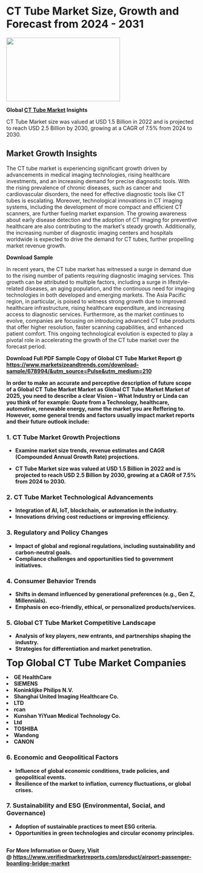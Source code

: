 <H1>CT Tube Market Size, Growth and Forecast from 2024 - 2031</H1><img class="aligncenter size-medium wp-image-584254" src="https://thirdeyenews.in/wp-content/uploads/2024/09/Global-Market-Research-300x168.jpeg" alt="" width="300" height="168" /><p><strong>Global&nbsp;<a href="https://www.marketsizeandtrends.com/download-sample/678994/&amp;utm_source=Pulse&amp;utm_medium=210">CT Tube Market</a> Insights</strong></p><p>CT Tube Market size was valued at USD 1.5 Billion in 2022 and is projected to reach USD 2.5 Billion by 2030, growing at a CAGR of 7.5% from 2024 to 2030.</p><p><h2>Market Growth Insights</h2> <p>The CT tube market is experiencing significant growth driven by advancements in medical imaging technologies, rising healthcare investments, and an increasing demand for precise diagnostic tools. With the rising prevalence of chronic diseases, such as cancer and cardiovascular disorders, the need for effective diagnostic tools like CT tubes is escalating. Moreover, technological innovations in CT imaging systems, including the development of more compact and efficient CT scanners, are further fueling market expansion. The growing awareness about early disease detection and the adoption of CT imaging for preventive healthcare are also contributing to the market's steady growth. Additionally, the increasing number of diagnostic imaging centers and hospitals worldwide is expected to drive the demand for CT tubes, further propelling market revenue growth.</p> <p><strong>Download Sample</strong></p> <p>In recent years, the CT tube market has witnessed a surge in demand due to the rising number of patients requiring diagnostic imaging services. This growth can be attributed to multiple factors, including a surge in lifestyle-related diseases, an aging population, and the continuous need for imaging technologies in both developed and emerging markets. The Asia Pacific region, in particular, is poised to witness strong growth due to improved healthcare infrastructure, rising healthcare expenditure, and increasing access to diagnostic services. Furthermore, as the market continues to evolve, companies are focusing on introducing advanced CT tube products that offer higher resolution, faster scanning capabilities, and enhanced patient comfort. This ongoing technological evolution is expected to play a pivotal role in accelerating the growth of the CT tube market over the forecast period.</p> <p><strong></p><p><span class=""><strong>Download Full PDF Sample Copy of Global CT Tube Market Report</strong> @ <a href="https://www.marketsizeandtrends.com/download-sample/678994/&amp;utm_source=Pulse&amp;utm_medium=210" target="_blank">https://www.marketsizeandtrends.com/download-sample/678994/&amp;utm_source=Pulse&amp;utm_medium=210</a></span></p><p>In order to make an accurate and perceptive description of future scope of a Global&nbsp;CT Tube Market Market as Global&nbsp;CT Tube Market Market of 2025, you need to describe a clear Vision &ndash; What Industry or Linda can you think of for example: Quote from a Technology, healthcare, automotive, renewable energy, name the market you are Reffering to. However, some general trends and factors usually impact market reports and their future outlook include:</p><h3>1.&nbsp;<strong>CT Tube Market Growth Projections</strong></h3><ul><li>Examine market size trends, revenue estimates and CAGR (Compounded Annual Growth Rate) projections.</li><li><p>CT Tube Market size was valued at USD 1.5 Billion in 2022 and is projected to reach USD 2.5 Billion by 2030, growing at a CAGR of 7.5% from 2024 to 2030.</p></li></ul><h3>2.&nbsp;<strong>CT Tube Market Technological Advancements</strong></h3><ul><li>Integration of AI, IoT, blockchain, or automation in the industry.</li><li>Innovations driving cost reductions or improving efficiency.</li></ul><h3>3.&nbsp;<strong>Regulatory and Policy Changes</strong></h3><ul><li>Impact of global and regional regulations, including sustainability and carbon-neutral goals.</li><li>Compliance challenges and opportunities tied to government initiatives.</li></ul><h3>4.&nbsp;<strong>Consumer Behavior Trends</strong></h3><ul><li>Shifts in demand influenced by generational preferences (e.g., Gen Z, Millennials).</li><li>Emphasis on eco-friendly, ethical, or personalized products/services.</li></ul><h3>5.&nbsp;<strong>Global CT Tube Market Competitive Landscape</strong></h3><ul><li>Analysis of key players, new entrants, and partnerships shaping the industry.</li><li>Strategies for differentiation and market penetration.</li></ul><p data-pm-slice="1 1 []"><span style="color: inherit; font-family: inherit; font-size: 25px;">Top Global CT Tube Market Companies</span></p><div class="" data-test-id=""><p><li>GE HealthCare</li><li> SIEMENS</li><li> Koninklijke Philips N.V.</li><li> Shanghai United Imaging Healthcare Co.</li><li> LTD</li><li> rcan</li><li> Kunshan YiYuan Medical Technology Co.</li><li>Ltd</li><li> TOSHIBA</li><li> Wandong</li><li> CANON</li></p></div><h3>6.&nbsp;<strong>Economic and Geopolitical Factors</strong></h3><ul><li>Influence of global economic conditions, trade policies, and geopolitical events.</li><li>Resilience of the market to inflation, currency fluctuations, or global crises.</li></ul><h3>7.&nbsp;<strong>Sustainability and ESG (Environmental, Social, and Governance)</strong></h3><ul><li>Adoption of sustainable practices to meet ESG criteria.</li><li>Opportunities in green technologies and circular economy principles.</li></ul><h2><strong style="font-size: 14px;">For More Information or Query, Visit @&nbsp;</strong><a style="background-color: #ffffff; font-size: 14px;" href="https://www.marketsizeandtrends.com/report/ct-tube-market/" target="_blank">https://www.verifiedmarketreports.com/product/airport-passenger-boarding-bridge-market</a></h2>
